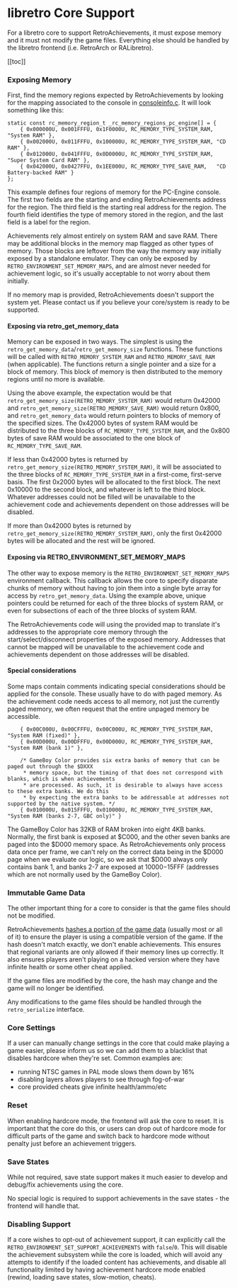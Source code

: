 # libretro Core Support

For a libretro core to support RetroAchievements, it must expose memory and it must not modify the game files. Everything else should be handled by the libretro frontend (i.e. RetroArch or RALibretro).

[[toc]]

### Exposing Memory

First, find the memory regions expected by RetroAchievements by looking for the mapping associated to the console in [consoleinfo.c](https://github.com/RetroAchievements/rcheevos/blob/develop/src/rcheevos/consoleinfo.c). It will look something like this:

```
static const rc_memory_region_t _rc_memory_regions_pc_engine[] = {
    { 0x000000U, 0x001FFFU, 0x1F0000U, RC_MEMORY_TYPE_SYSTEM_RAM, "System RAM" },
    { 0x002000U, 0x011FFFU, 0x100000U, RC_MEMORY_TYPE_SYSTEM_RAM, "CD RAM" },
    { 0x012000U, 0x041FFFU, 0x0D0000U, RC_MEMORY_TYPE_SYSTEM_RAM, "Super System Card RAM" },
    { 0x042000U, 0x0427FFU, 0x1EE000U, RC_MEMORY_TYPE_SAVE_RAM,   "CD Battery-backed RAM" }
};
```

This example defines four regions of memory for the PC-Engine console. The first two fields are the starting and ending RetroAchievements address for the region. The third field is the starting real address for the region. The fourth field identifies the type of memory stored in the region, and the last field is a label for the region.

Achievements rely almost entirely on system RAM and save RAM. There may be additional blocks in the memory map flagged as other types of memory. Those blocks are leftover from the way the memory way initially exposed by a standalone emulator. They can only be exposed by `RETRO_ENVIRONMENT_SET_MEMORY_MAPS`, and are almost never needed for achievement logic, so it's usually acceptable to not worry about them initially.

If no memory map is provided, RetroAchievements doesn't support the system yet. Please contact us if you believe your core/system is ready to be supported.

#### Exposing via retro_get_memory_data

Memory can be exposed in two ways. The simplest is using the `retro_get_memory_data`/`retro_get_memory_size` functions. These functions will be called with `RETRO_MEMORY_SYSTEM_RAM` and `RETRO_MEMORY_SAVE_RAM` (when applicable). The functions return a single pointer and a size for a block of memory. This block of memory is then distributed to the memory regions until no more is available.

Using the above example, the expectation would be that `retro_get_memory_size(RETRO_MEMORY_SYSTEM_RAM)` would return 0x42000 and `retro_get_memory_size(RETRO_MEMORY_SAVE_RAM)` would return 0x800, and `retro_get_memory_data` would return pointers to blocks of memory of the specified sizes. The 0x42000 bytes of system RAM would be distributed to the three blocks of `RC_MEMORY_TYPE_SYSTEM_RAM`, and the 0x800 bytes of save RAM would be associated to the one block of `RC_MEMORY_TYPE_SAVE_RAM`.

If less than 0x42000 bytes is returned by `retro_get_memory_size(RETRO_MEMORY_SYSTEM_RAM)`, it will be associated to the three blocks of `RC_MEMORY_TYPE_SYSTEM_RAM` in a first-come, first-serve basis. The first 0x2000 bytes will be allocated to the first block. The next 0x10000 to the second block, and whatever is left to the third block. Whatever addresses could not be filled will be unavailable to the achievement code and achievements dependent on those addresses will be disabled.

If more than 0x42000 bytes is returned by `retro_get_memory_size(RETRO_MEMORY_SYSTEM_RAM)`, only the first 0x42000 bytes will be allocated and the rest will be ignored.

#### Exposing via RETRO_ENVIRONMENT_SET_MEMORY_MAPS

The other way to expose memory is the `RETRO_ENVIRONMENT_SET_MEMORY_MAPS` environment callback. This callback allows the core to specify disparate chunks of memory without having to join them into a single byte array for access by `retro_get_memory_data`. Using the example above, unique pointers could be returned for each of the three blocks of system RAM, or even for subsections of each of the three blocks of system RAM.

The RetroAchievements code will using the provided map to translate it's addresses to the appropriate core memory through the start/select/disconnect properties of the exposed memory. Addresses that cannot be mapped will be unavailable to the achievement code and achievements dependent on those addresses will be disabled.

#### Special considerations

Some maps contain comments indicating special considerations should be applied for the console. These usually have to do with paged memory. As the achievement code needs access to all memory, not just the currently paged memory, we often request that the entire unpaged memory be accessible.

```
    { 0x00C000U, 0x00CFFFU, 0x00C000U, RC_MEMORY_TYPE_SYSTEM_RAM, "System RAM (fixed)" },
    { 0x00D000U, 0x00DFFFU, 0x00D000U, RC_MEMORY_TYPE_SYSTEM_RAM, "System RAM (bank 1)" },

    /* GameBoy Color provides six extra banks of memory that can be paged out through the $DXXX
     * memory space, but the timing of that does not correspond with blanks, which is when achievements
     * are processed. As such, it is desirable to always have access to these extra banks. We do this
     * by expecting the extra banks to be addressable at addresses not supported by the native system. */
    { 0x010000U, 0x015FFFU, 0x010000U, RC_MEMORY_TYPE_SYSTEM_RAM, "System RAM (banks 2-7, GBC only)" }
```

The GameBoy Color has 32KB of RAM broken into eight 4KB banks. Normally, the first bank is exposed at $C000, and the other seven banks are paged into the $D000 memory space. As RetroAchievements only process data once per frame, we can't rely on the correct data being in the $D000 page when we evaluate our logic, so we ask that $D000 always only contains bank 1, and banks 2-7 are exposed at $10000-$15FFF (addresses which are not normally used by the GameBoy Color).

### Immutable Game Data

The other important thing for a core to consider is that the game files should not be modified.

RetroAchievements [hashes a portion of the game data](/developer-docs/game-identification) (usually most or all of it) to ensure the player is using a compatible version of the game. If the hash doesn't match exactly, we don't enable achievements. This ensures that regional variants are only allowed if their memory lines up correctly. It also ensures players aren't playing on a hacked version where they have infinite health or some other cheat applied.

If the game files are modified by the core, the hash may change and the game will no longer be identified.

Any modifications to the game files should be handled through the `retro_serialize` interface.

### Core Settings

If a user can manually change settings in the core that could make playing a game easier, please inform us so we can add them to a blacklist that disables hardcore when they're set. Common examples are:

- running NTSC games in PAL mode slows them down by 16%
- disabling layers allows players to see through fog-of-war
- core provided cheats give infinite health/ammo/etc

### Reset

When enabling hardcore mode, the frontend will ask the core to reset. It is important that the core do this, or users can drop out of hardcore mode for difficult parts of the game and switch back to hardcore mode without penalty just before an achievement triggers.

### Save States

While not required, save state support makes it much easier to develop and debug/fix achievements using the core.

No special logic is required to support achievements in the save states - the frontend will handle that.

### Disabling Support

If a core wishes to opt-out of achievement support, it can explicitly call the `RETRO_ENVIRONMENT_SET_SUPPORT_ACHIEVEMENTS` with `false`/`0`. This will disable the achievement subsystem while the core is loaded, which will avoid any attempts to identify if the loaded content has achievements, and disable all functionality limited by having achievement hardcore mode enabled (rewind, loading save states, slow-motion, cheats).
